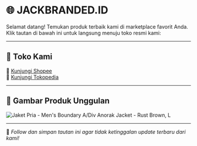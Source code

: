 # 🌐 JACKBRANDED.ID

Selamat datang! Temukan produk terbaik kami di marketplace favorit Anda. Klik tautan di bawah ini untuk langsung menuju toko resmi kami:

---

## 🛒 Toko Kami

🔗 [Kunjungi Shopee](https://shopee.co.id/jackbranded.id)  
🔗 [Kunjungi Tokopedia](https://www.tokopedia.com/jackbrandedsupply)

---

## 👕 Gambar Produk Unggulan

![Jaket Pria - Men's Boundary A/Div Anorak Jacket - Rust Brown, L](https://images.tokopedia.net/img/cache/500-square/VqbcmM/2025/5/24/679288e2-f904-429a-a4d9-ece75371129a.png.webp "Jaket Pria - Men's Boundary A/Div Anorak Jacket - Rust Brown, L")

---

📌 *Follow dan simpan tautan ini agar tidak ketinggalan update terbaru dari kami!*
